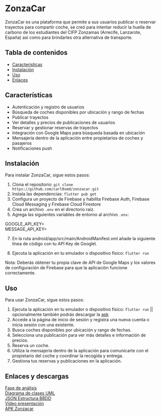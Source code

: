 # ZonzaCar

ZonzaCar es una plataforma que permite a sus usuarios publicar o reservar trayectos para compartir coche, se creó para intentar reducir la huella de carbono de los estudiantes del CIFP Zonzamas (Arrecife, Lanzarote, España) así como para brindarles otra alternativa de transporte.

## Tabla de contenidos

- [Características](#características)
- [Instalación](#instalación)
- [Uso](#uso)
- [Enlaces](#enlaces)

## Características

- Autenticación y registro de usuarios
- Búsqueda de coches disponibles por ubicación y rango de fechas
- Publicar trayectos
- Ver detalles y precios de publicaciones de usuarios
- Reservar y gestionar reservas de trayectos
- Integración con Google Maps para búsqueda basada en ubicación
- Mensajería dentro de la aplicación entre propietarios de coches y pasajeros
- Notificaciones push

## Instalación

Para instalar ZonzaCar, sigue estos pasos:

1. Clona el repositorio: `git clone https://github.com/carl0smd/zonzacar.git`
2. Instala las dependencias: `flutter pub get`
3. Configura un proyecto de Firebase y habilita Firebase Auth, Firebase Cloud Messaging y Firebase Cloud Firestore
4. Crea un archivo `.env` en el directorio raíz.
5. Agrega las siguientes variables de entorno al archivo `.env`:

GOOGLE_API_KEY=<tu-clave-api-de-google-maps>\
MESSAGE_API_KEY=<tu-clave-api-de-messaging-de-firebase>

7. En la ruta android/app/src/main/AndroidManifest.xml añade la siguiente línea de código con tu API Key de Google\

<meta-data 
            android:name="com.google.android.geo.API_KEY"
            android:value="GOOGLE_API_KEY"/>

8. Ejecuta la aplicación en tu emulador o dispositivo físico: `flutter run`

Nota: Deberás obtener tu propia clave de API de Google Maps y los valores de configuración de Firebase para que la aplicación funcione correctamente.

## Uso

Para usar ZonzaCar, sigue estos pasos:

1. Ejecuta la aplicación en tu emulador o dispositivo físico: `flutter run` || opcionalmente también podrás descargar la [apk](https://drive.google.com/file/d/1rUiRuVp0Wgq6v336U99WZWU0eUOug8pu/view?usp=share_link)
2. Accede a la página de inicio de sesión y registra una nueva cuenta o inicia sesión con una existente.
3. Busca coches disponibles por ubicación y rango de fechas.
4. Selecciona una publicación para ver más detalles e información de precios.
5. Reserva un coche.
6. Utiliza la mensajería dentro de la aplicación para comunicarte con el propietario del coche y coordinar la recogida y entrega.
7. Gestiona tus reservas y publicaciones en la aplicación.

## Enlaces y descargas

[Fase de análisis](https://docs.google.com/document/d/14CK8XM1k-dHkf6uLCWiHcmMnxwWX5XMX_tMFQRRyRSE/edit?usp=sharing)\
[Diagrama de clases UML](https://drive.google.com/file/d/1DVjSWmkDRvXYcMOwM_TE0vweYVYE_oxK/view?usp=share_link)\
[JSON Estructura BBDD](https://drive.google.com/file/d/1LV9SxkmxYlW5IrEQlCl38TbS98glXJtg/view?usp=share_link)\
[Vídeo presentación](https://www.youtube.com/watch?v=WlRWOvd4sd0)\
[APK Zonzacar](https://drive.google.com/file/d/1rUiRuVp0Wgq6v336U99WZWU0eUOug8pu/view?usp=share_link)
